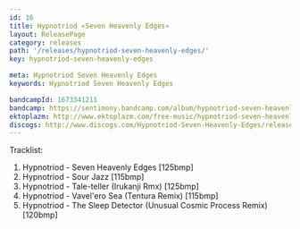 ```yaml
---
id: 16
title: Hypnotriod «Seven Heavenly Edges»
layout: ReleasePage
category: releases
path: '/releases/hypnotriod-seven-heavenly-edges/'
key: hypnotriod-seven-heavenly-edges

meta: Hypnotriod Seven Heavenly Edges
keywords: Hypnotriod Seven Heavenly Edges

bandcampId: 1673341211
bandcamp: https://sentimony.bandcamp.com/album/hypnotriod-seven-heavenly-edges
ektoplazm: http://www.ektoplazm.com/free-music/hypnotriod-seven-heavenly-edges
discogs: http://www.discogs.com/Hypnotriod-Seven-Heavenly-Edges/release/3618882
---
```


Tracklist:

01. Hypnotriod - Seven Heavenly Edges [125bmp] 
02. Hypnotriod - Sour Jazz [115bmp] 
03. Hypnotriod - Tale-teller (Irukanji Rmx) [125bmp] 
04. Hypnotriod - Vavel'ero Sea (Tentura Remix) [115bmp] 
05. Hypnotriod - The Sleep Detector (Unusual Cosmic Process Remix) [120bmp]
